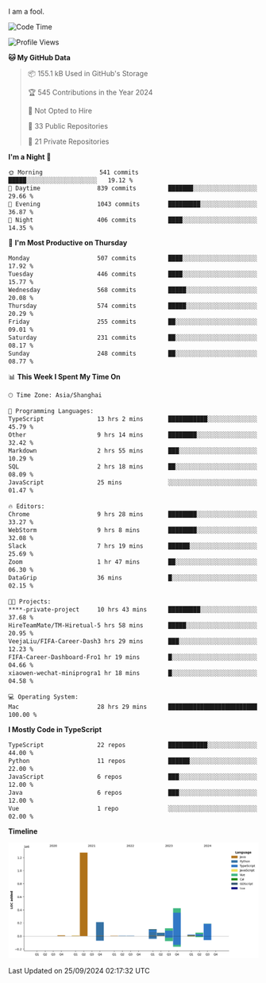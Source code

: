 I am a fool.

<!--START_SECTION:waka-->
![Code Time](http://img.shields.io/badge/Code%20Time-1%2C860%20hrs%2041%20mins-blue)

![Profile Views](http://img.shields.io/badge/Profile%20Views-0-blue)

**🐱 My GitHub Data** 

> 📦 155.1 kB Used in GitHub's Storage 
 > 
> 🏆 545 Contributions in the Year 2024
 > 
> 🚫 Not Opted to Hire
 > 
> 📜 33 Public Repositories 
 > 
> 🔑 21 Private Repositories 
 > 
**I'm a Night 🦉** 

```text
🌞 Morning                541 commits         █████░░░░░░░░░░░░░░░░░░░░   19.12 % 
🌆 Daytime                839 commits         ███████░░░░░░░░░░░░░░░░░░   29.66 % 
🌃 Evening                1043 commits        █████████░░░░░░░░░░░░░░░░   36.87 % 
🌙 Night                  406 commits         ████░░░░░░░░░░░░░░░░░░░░░   14.35 % 
```
📅 **I'm Most Productive on Thursday** 

```text
Monday                   507 commits         ████░░░░░░░░░░░░░░░░░░░░░   17.92 % 
Tuesday                  446 commits         ████░░░░░░░░░░░░░░░░░░░░░   15.77 % 
Wednesday                568 commits         █████░░░░░░░░░░░░░░░░░░░░   20.08 % 
Thursday                 574 commits         █████░░░░░░░░░░░░░░░░░░░░   20.29 % 
Friday                   255 commits         ██░░░░░░░░░░░░░░░░░░░░░░░   09.01 % 
Saturday                 231 commits         ██░░░░░░░░░░░░░░░░░░░░░░░   08.17 % 
Sunday                   248 commits         ██░░░░░░░░░░░░░░░░░░░░░░░   08.77 % 
```


📊 **This Week I Spent My Time On** 

```text
🕑︎ Time Zone: Asia/Shanghai

💬 Programming Languages: 
TypeScript               13 hrs 2 mins       ███████████░░░░░░░░░░░░░░   45.79 % 
Other                    9 hrs 14 mins       ████████░░░░░░░░░░░░░░░░░   32.42 % 
Markdown                 2 hrs 55 mins       ███░░░░░░░░░░░░░░░░░░░░░░   10.29 % 
SQL                      2 hrs 18 mins       ██░░░░░░░░░░░░░░░░░░░░░░░   08.09 % 
JavaScript               25 mins             ░░░░░░░░░░░░░░░░░░░░░░░░░   01.47 % 

🔥 Editors: 
Chrome                   9 hrs 28 mins       ████████░░░░░░░░░░░░░░░░░   33.27 % 
WebStorm                 9 hrs 8 mins        ████████░░░░░░░░░░░░░░░░░   32.08 % 
Slack                    7 hrs 19 mins       ██████░░░░░░░░░░░░░░░░░░░   25.69 % 
Zoom                     1 hr 47 mins        ██░░░░░░░░░░░░░░░░░░░░░░░   06.30 % 
DataGrip                 36 mins             █░░░░░░░░░░░░░░░░░░░░░░░░   02.15 % 

🐱‍💻 Projects: 
****-private-project     10 hrs 43 mins      █████████░░░░░░░░░░░░░░░░   37.68 % 
HireTeamMate/TM-Hiretual-5 hrs 58 mins       █████░░░░░░░░░░░░░░░░░░░░   20.95 % 
VeejaLiu/FIFA-Career-Dash3 hrs 29 mins       ███░░░░░░░░░░░░░░░░░░░░░░   12.23 % 
FIFA-Career-Dashboard-Fro1 hr 19 mins        █░░░░░░░░░░░░░░░░░░░░░░░░   04.66 % 
xiaowen-wechat-miniprogra1 hr 18 mins        █░░░░░░░░░░░░░░░░░░░░░░░░   04.58 % 

💻 Operating System: 
Mac                      28 hrs 29 mins      █████████████████████████   100.00 % 
```

**I Mostly Code in TypeScript** 

```text
TypeScript               22 repos            ███████████░░░░░░░░░░░░░░   44.00 % 
Python                   11 repos            ██████░░░░░░░░░░░░░░░░░░░   22.00 % 
JavaScript               6 repos             ███░░░░░░░░░░░░░░░░░░░░░░   12.00 % 
Java                     6 repos             ███░░░░░░░░░░░░░░░░░░░░░░   12.00 % 
Vue                      1 repo              ░░░░░░░░░░░░░░░░░░░░░░░░░   02.00 % 
```



**Timeline**

![Lines of Code chart](https://raw.githubusercontent.com/VeejaLiu/VeejaLiu/master/assets/bar_graph.png)


 Last Updated on 25/09/2024 02:17:32 UTC
<!--END_SECTION:waka-->
